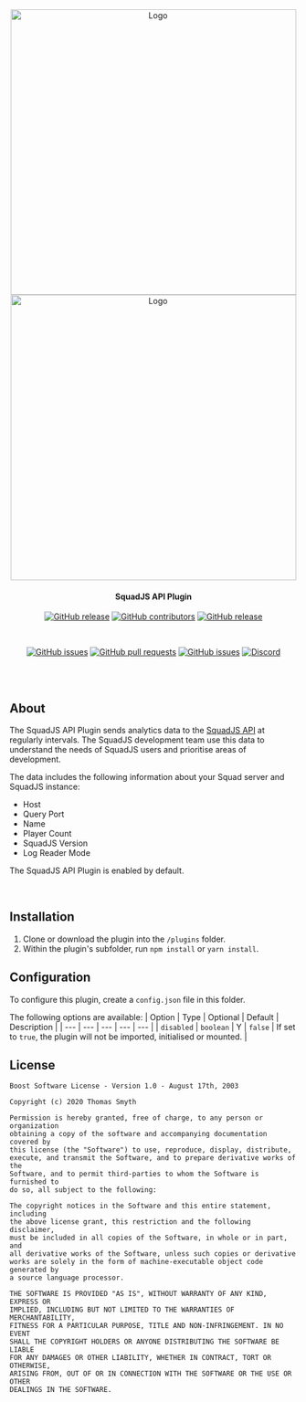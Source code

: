 <div align="center">

<img src="../../assets/squadjs-logo-white.png#gh-dark-mode-only" alt="Logo" width="500"/>
<img src="../../assets/squadjs-logo.png#gh-light-mode-only" alt="Logo" width="500"/>

#### SquadJS API Plugin

[![GitHub release](https://img.shields.io/github/release/Team-Silver-Sphere/SquadJS.svg?style=flat-square)](https://github.com/Team-Silver-Sphere/SquadJS/releases)
[![GitHub contributors](https://img.shields.io/github/contributors/Team-Silver-Sphere/SquadJS.svg?style=flat-square)](https://github.com/Team-Silver-Sphere/SquadJS/graphs/contributors)
[![GitHub release](https://img.shields.io/github/license/Team-Silver-Sphere/SquadJS.svg?style=flat-square)](https://github.com/Team-Silver-Sphere/SquadJS/blob/master/LICENSE)

<br>

[![GitHub issues](https://img.shields.io/github/issues/Team-Silver-Sphere/SquadJS.svg?style=flat-square)](https://github.com/Team-Silver-Sphere/SquadJS/issues)
[![GitHub pull requests](https://img.shields.io/github/issues-pr-raw/Team-Silver-Sphere/SquadJS.svg?style=flat-square)](https://github.com/Team-Silver-Sphere/SquadJS/pulls)
[![GitHub issues](https://img.shields.io/github/stars/Team-Silver-Sphere/SquadJS.svg?style=flat-square)](https://github.com/Team-Silver-Sphere/SquadJS/stargazers)
[![Discord](https://img.shields.io/discord/266210223406972928.svg?style=flat-square&logo=discord)](https://discord.gg/9F2Ng5C)

<br><br>
</div>

## **About**
The SquadJS API Plugin sends analytics data to the [SquadJS API](https://github.com/Thomas-Smyth/thomas-smyth.uk/tree/master/src/subdomains/squadjs) at regularly intervals. The SquadJS development team use this data to understand the needs of SquadJS users and prioritise areas of development. 

The data includes the following information about your Squad server and SquadJS instance:
 * Host
 * Query Port
 * Name
 * Player Count
 * SquadJS Version
 * Log Reader Mode

The SquadJS API Plugin is enabled by default.

<br>

## **Installation**
1. Clone or download the plugin into the `/plugins` folder.
2. Within the plugin's subfolder, run `npm install` or `yarn install`.

## **Configuration**
To configure this plugin, create a `config.json` file in this folder. 


The following options are available:
| Option | Type | Optional | Default | Description |
| --- | --- | --- | --- | --- |
| `disabled` | `boolean` | Y | `false` | If set to `true`, the plugin will not be imported, initialised or mounted. |

## License
```
Boost Software License - Version 1.0 - August 17th, 2003

Copyright (c) 2020 Thomas Smyth

Permission is hereby granted, free of charge, to any person or organization
obtaining a copy of the software and accompanying documentation covered by
this license (the "Software") to use, reproduce, display, distribute,
execute, and transmit the Software, and to prepare derivative works of the
Software, and to permit third-parties to whom the Software is furnished to
do so, all subject to the following:

The copyright notices in the Software and this entire statement, including
the above license grant, this restriction and the following disclaimer,
must be included in all copies of the Software, in whole or in part, and
all derivative works of the Software, unless such copies or derivative
works are solely in the form of machine-executable object code generated by
a source language processor.

THE SOFTWARE IS PROVIDED "AS IS", WITHOUT WARRANTY OF ANY KIND, EXPRESS OR
IMPLIED, INCLUDING BUT NOT LIMITED TO THE WARRANTIES OF MERCHANTABILITY,
FITNESS FOR A PARTICULAR PURPOSE, TITLE AND NON-INFRINGEMENT. IN NO EVENT
SHALL THE COPYRIGHT HOLDERS OR ANYONE DISTRIBUTING THE SOFTWARE BE LIABLE
FOR ANY DAMAGES OR OTHER LIABILITY, WHETHER IN CONTRACT, TORT OR OTHERWISE,
ARISING FROM, OUT OF OR IN CONNECTION WITH THE SOFTWARE OR THE USE OR OTHER
DEALINGS IN THE SOFTWARE.
```
